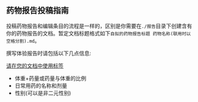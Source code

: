 ## 药物报告投稿指南

投稿药物报告和编辑条目的流程是一样的，区别是你需要在`./报告`目录下创建含有你的药物报告的文档。暂定文档标题格式如下`自拟的药物报告标题 药物名称(联用时以空格分割).md`。

撰写体验报告时请包括以下几点信息:

[请在您的文档中使用标签](https://github.com/SalviaSWC/FreeODwiki/blob/main/%E5%85%B3%E4%BA%8E%E6%9C%AC%E7%AB%99/%E6%A0%87%E7%AD%BE%E6%8C%87%E5%8D%97.md "请在您的文档中使用标签")

 - 体重+药量或药量与体重的比例
 - 日常用药的名称和剂量
 - 性别(可以是非二元性别)
